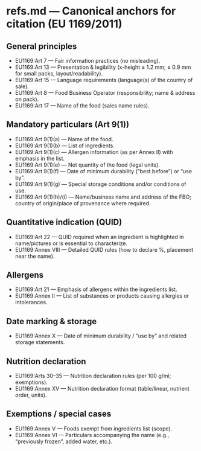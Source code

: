# refs.md — Canonical anchors for citation (EU 1169/2011)

## General principles
- EU1169:Art 7 — Fair information practices (no misleading).
- EU1169:Art 13 — Presentation & legibility (x-height ≥ 1.2 mm; ≥ 0.9 mm for small packs, layout/readability).
- EU1169:Art 15 — Language requirements (language(s) of the country of sale).
- EU1169:Art 8 — Food Business Operator (responsibility; name & address on pack).
- EU1169:Art 17 — Name of the food (sales name rules).

## Mandatory particulars (Art 9(1))
- EU1169:Art 9(1)(a) — Name of the food.
- EU1169:Art 9(1)(b) — List of ingredients.
- EU1169:Art 9(1)(c) — Allergen information (as per Annex II) with emphasis in the list.
- EU1169:Art 9(1)(e) — Net quantity of the food (legal units).
- EU1169:Art 9(1)(f) — Date of minimum durability (“best before”) or “use by”.
- EU1169:Art 9(1)(g) — Special storage conditions and/or conditions of use.
- EU1169:Art 9(1)(h)/(i) — Name/business name and address of the FBO; country of origin/place of provenance where required.

## Quantitative indication (QUID)
- EU1169:Art 22 — QUID required when an ingredient is highlighted in name/pictures or is essential to characterize.
- EU1169:Annex VIII — Detailed QUID rules (how to declare %, placement near the name).

## Allergens
- EU1169:Art 21 — Emphasis of allergens within the ingredients list.
- EU1169:Annex II — List of substances or products causing allergies or intolerances.

## Date marking & storage
- EU1169:Annex X — Date of minimum durability / “use by” and related storage statements.

## Nutrition declaration
- EU1169:Arts 30–35 — Nutrition declaration rules (per 100 g/ml; exemptions).
- EU1169:Annex XV — Nutrition declaration format (table/linear, nutrient order, units).

## Exemptions / special cases
- EU1169:Annex V — Foods exempt from ingredients list (scope).
- EU1169:Annex VI — Particulars accompanying the name (e.g., “previously frozen”, added water, etc.).


